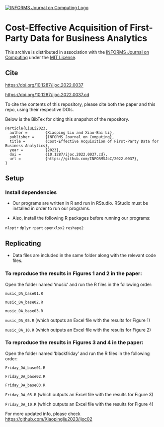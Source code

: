 [![INFORMS Journal on Computing Logo](https://INFORMSJoC.github.io/logos/INFORMS_Journal_on_Computing_Header.jpg)](https://pubsonline.informs.org/journal/ijoc)

# Cost-Effective Acquisition of First-Party Data for Business Analytics
This archive is distributed in association with the [INFORMS Journal on
Computing](https://pubsonline.informs.org/journal/ijoc) under the [MIT License](LICENSE).

## Cite
https://doi.org/10.1287/ijoc.2022.0037

https://doi.org/10.1287/ijoc.2022.0037.cd

To cite the contents of this repository, please cite both the paper and this repo, using their respective DOIs.

Below is the BibTex for citing this snapshot of the repository.
```
@article{LiuLi2023,
  author =        {Xiaoping Liu and Xiao-Bai Li},
  publisher =     {INFORMS Journal on Computing},
  title =         {Cost-Effective Acquisition of First-Party Data for Business Analytics},
  year =          {2023},
  doi =           {10.1287/ijoc.2022.0037.cd},
  url =           {https://github.com/INFORMSJoC/2022.0037},
} 
```

## Setup



### Install dependencies


- Our programs are written in R and run in RStudio. RStudio must be installed in order to run our programs.

- Also, install the following R packages before running our programs:

`nloptr` `dplyr` `rpart` `openxlsx2` `reshape2`

## Replicating

- Data files are included in the same folder along with the relevant code files.


### To reproduce the results in Figures 1 and 2 in the paper:


 
 Open the folder named ‘music’ and run the R files in the following order:

`music_DA_base01.R`

`music_DA_base02.R`

`music_DA_base03.R`

`music_DA_05.R` (which outputs an Excel file with the results for Figure 1)

`music_DA_10.R` (which outputs an Excel file with the results for Figure 2)


### To reproduce the results in Figures 3 and 4 in the paper:



Open the folder named ‘blackfriday’ and run the R files in the following order:

`Friday_DA_base01.R`

`Friday_DA_base02.R`

`Friday_DA_base03.R`

`Friday_DA_05.R` (which outputs an Excel file with the results for Figure 3)

`Friday_DA_10.R` (which outputs an Excel file with the results for Figure 4)

For more updated info, please check https://github.com/Xiaopingliu2023/ijoc02
